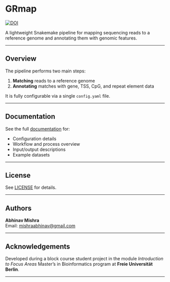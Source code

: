 
# GRmap
 
[![DOI](https://zenodo.org/badge/592387295.svg)](https://doi.org/10.5281/zenodo.15390190)

A lightweight Snakemake pipeline for mapping sequencing reads to a reference genome and annotating them with genomic features.

---

## Overview

The pipeline performs two main steps:

1. **Matching** reads to a reference genome
2. **Annotating** matches with gene, TSS, CpG, and repeat element data

It is fully configurable via a single `config.yaml` file.

---

## Documentation

See the full [documentation](docs/index.md) for:

* Configuration details
* Workflow and process overview
* Input/output descriptions
* Example datasets

---

## License

See [LICENSE](LICENSE) for details.

--- 
 
## Authors

**Abhinav Mishra**  
Email: [mishraabhinav@gmail.com](mailto:mishraabhinav@gmail.com)
 
--- 
 
## Acknowledgements 
   
Developed during a block course student project in the module *Introduction to Focus Areas*
Master’s in Bioinformatics program at **Freie Universität Berlin**. 
 
---
